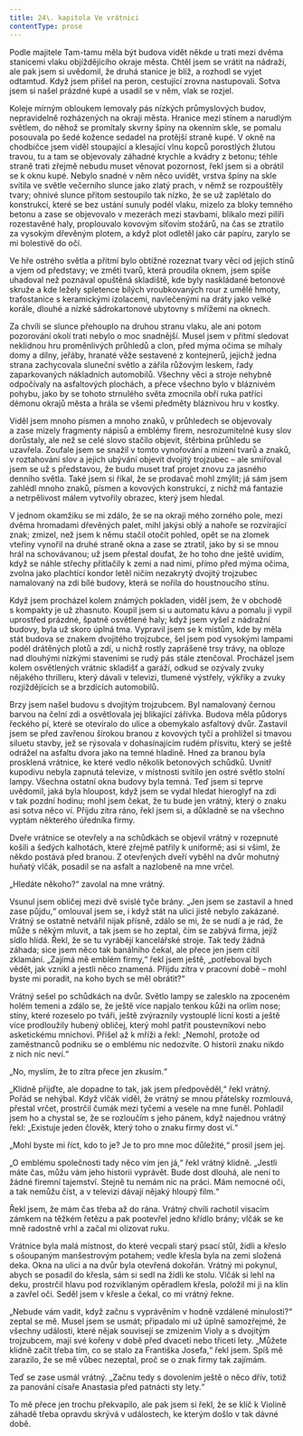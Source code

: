```yaml
---
title: 24\. kapitola Ve vrátnici
contentType: prose
---
```


Podle majitele Tam-tamu měla být budova vidět někde u trati mezi dvěma stanicemi vlaku objíždějícího okraje města. Chtěl jsem se vrátit na nádraží, ale pak jsem si uvědomil, že druhá stanice je blíž, a rozhodl se vyjet odtamtud. Když jsem přišel na peron, cestující zrovna nastupovali. Sotva jsem si našel prázdné kupé a usadil se v něm, vlak se rozjel.

Koleje mírným obloukem lemovaly pás nízkých průmyslových budov, nepravidelně rozházených na okraji města. Hranice mezi stínem a narudlým světlem, do něhož se promítaly skvrny špíny na okenním skle, se pomalu posouvala po šedé kožence sedadel na protější straně kupé. V okně na chodbičce jsem viděl stoupající a klesající vlnu kopců porostlých žlutou travou, tu a tam se objevovaly záhadné krychle a kvádry z betonu; téhle straně trati zřejmě nebudu muset věnovat pozornost, řekl jsem si a obrátil se k oknu kupé. Nebylo snadné v něm něco uvidět, vrstva špíny na skle svítila ve světle večerního slunce jako zlatý prach, v němž se rozpouštěly tvary; ohnivé slunce přitom sestoupilo tak nízko, že se už zaplétalo do konstrukcí, které se bez ustání sunuly podél vlaku, mizelo za bloky temného betonu a zase se objevovalo v mezerách mezi stavbami, blikalo mezi pilíři rozestavěné haly, proplouvalo kovovým síťovím stožárů, na čas se ztratilo za vysokým dřevěným plotem, a když plot odletěl jako cár papíru, zarylo se mi bolestivě do očí.

Ve hře ostrého světla a přítmí bylo obtížné rozeznat tvary věcí od jejich stínů a vjem od představy; ve změti tvarů, která proudila oknem, jsem spíše uhadoval než poznával opuštěná skladiště, kde byly naskládané betonové skruže a kde ležely spletence bílých vroubkovaných rour z umělé hmoty, trafostanice s keramickými izolacemi, navlečenými na dráty jako velké korále, dlouhé a nízké sádrokartonové ubytovny s mřížemi na oknech.

Za chvíli se slunce přehouplo na druhou stranu vlaku, ale ani potom pozorování okolí trati nebylo o moc snadnější. Musel jsem v přítmí sledovat neklidnou hru proměnlivých průhledů a clon, před mýma očima se míhaly domy a dílny, jeřáby, hranaté věže sestavené z kontejnerů, jejichž jedna strana zachycovala sluneční světlo a zářila růžovým leskem, řady zaparkovaných nákladních automobilů. Všechny věci a stroje nehybně odpočívaly na asfaltových plochách, a přece všechno bylo v bláznivém pohybu, jako by se tohoto strnulého světa zmocnila obří ruka patřící démonu okrajů města a hrála se všemi předměty bláznivou hru v kostky.

Viděl jsem mnoho písmen a mnoho znaků, v průhledech se objevovaly a zase mizely fragmenty nápisů a emblémy firem, nesrozumitelné kusy slov dorůstaly, ale než se celé slovo stačilo objevit, štěrbina průhledu se uzavřela. Zoufale jsem se snažil v tomto vynořování a mizení tvarů a znaků, v roztahování slov a jejich ubývání objevit dvojitý trojzubec – ale smiřoval jsem se už s představou, že budu muset trať projet znovu za jasného denního světla. Také jsem si říkal, že se prodavač mohl zmýlit; já sám jsem zahlédl mnoho znaků, písmen a kovových konstrukcí, z nichž má fantazie a netrpělivost málem vytvořily obrazec, který jsem hledal.

V jednom okamžiku se mi zdálo, že se na okraji mého zorného pole, mezi dvěma hromadami dřevěných palet, mihl jakýsi oblý a nahoře se rozvírající znak; zmizel, než jsem k němu stačil otočit pohled, opět se na zlomek vteřiny vynořil na druhé straně okna a zase se ztratil, jako by si se mnou hrál na schovávanou; už jsem přestal doufat, že ho toho dne ještě uvidím, když se náhle střechy přitlačily k zemi a nad nimi, přímo před mýma očima, zvolna jako plachtící kondor letěl ničím nezakrytý dvojitý trojzubec namalovaný na zdi bílé budovy, která se nořila do houstnoucího stínu.

Když jsem procházel kolem známých pokladen, viděl jsem, že v obchodě s kompakty je už zhasnuto. Koupil jsem si u automatu kávu a pomalu ji vypil uprostřed prázdné, špatně osvětlené haly; když jsem vyšel z nádražní budovy, byla už skoro úplná tma. Vypravil jsem se k místům, kde by měla stát budova se znakem dvojitého trojzubce, šel jsem pod vysokými lampami podél drátěných plotů a zdí, u nichž rostly zaprášené trsy trávy, na obloze nad dlouhými nízkými staveními se rudý pás stále ztenčoval. Procházel jsem kolem osvětlených vrátnic skladišť a garáží, odkud se ozývaly zvuky nějakého thrilleru, který dávali v televizi, tlumené výstřely, výkřiky a zvuky rozjíždějících se a brzdících automobilů.

Brzy jsem našel budovu s dvojitým trojzubcem. Byl namalovaný černou barvou na čelní zdi a osvětlovala jej blikající zářivka. Budova měla půdorys řeckého pí, které se otevíralo do ulice a obemykalo asfaltový dvůr. Zastavil jsem se před zavřenou širokou branou z kovových tyčí a prohlížel si tmavou siluetu stavby, jež se rýsovala v dohasínajícím rudém přísvitu, který se ještě odrážel na asfaltu dvora jako na temné hladině. Hned za branou byla prosklená vrátnice, ke které vedlo několik betonových schůdků. Uvnitř kupodivu nebyla zapnutá televize, v místnosti svítilo jen ostré světlo stolní lampy. Všechna ostatní okna budovy byla temná. Teď jsem si teprve uvědomil, jaká byla hloupost, když jsem se vydal hledat hieroglyf na zdi v tak pozdní hodinu; mohl jsem čekat, že tu bude jen vrátný, který o znaku asi sotva něco ví. Přijdu zítra ráno, řekl jsem si, a důkladně se na všechno vyptám některého úředníka firmy.

Dveře vrátnice se otevřely a na schůdkách se objevil vrátný v rozepnuté košili a šedých kalhotách, které zřejmě patřily k uniformě; asi si všiml, že někdo postává před branou. Z otevřených dveří vyběhl na dvůr mohutný huňatý vlčák, posadil se na asfalt a nazlobeně na mne vrčel.

„Hledáte někoho?“ zavolal na mne vrátný.

Vsunul jsem obličej mezi dvě svislé tyče brány. „Jen jsem se zastavil a hned zase půjdu,“ omlouval jsem se, i když stát na ulici jistě nebylo zakázané. Vrátný se ostatně netvářil nijak přísně, zdálo se mi, že se nudí a je rád, že může s někým mluvit, a tak jsem se ho zeptal, čím se zabývá firma, jejíž sídlo hlídá. Řekl, že se tu vyrábějí kancelářské stroje. Tak tedy žádná záhada; sice jsem něco tak banálního čekal, ale přece jen jsem cítil zklamání. „Zajímá mě emblém firmy,“ řekl jsem ještě, „potřeboval bych vědět, jak vznikl a jestli něco znamená. Přijdu zítra v pracovní době – mohl byste mi poradit, na koho bych se měl obrátit?“

Vrátný sešel po schůdkách na dvůr. Světlo lampy se zalesklo na zpoceném holém temeni a zdálo se, že ještě více napjalo tenkou kůži na orlím nose; stíny, které rozeselo po tváři, ještě zvýraznily vystouplé lícní kosti a ještě více prodloužily hubený obličej, který mohl patřit poustevníkovi nebo asketickému mnichovi. Přišel až k mříži a řekl: „Nemohl, protože od zaměstnanců podniku se o emb­lému nic nedozvíte. O historii znaku nikdo z nich nic neví.“

„No, myslím, že to zítra přece jen zkusím.“

„Klidně přijďte, ale dopadne to tak, jak jsem předpověděl,“ řekl vrátný. Pořád se nehýbal. Když vlčák viděl, že vrátný se mnou přátelsky rozmlouvá, přestal vrčet, prostrčil čumák mezi tyčemi a vesele na mne funěl. Pohladil jsem ho a chystal se, že se rozloučím s jeho pánem, když najednou vrátný řekl: „Existuje jeden člověk, který toho o znaku firmy dost ví.“

„Mohl byste mi říct, kdo to je? Je to pro mne moc důležité,“ prosil jsem jej.

„O emblému společnosti tady něco vím jen já,“ řekl vrátný klidně. „Jestli máte čas, můžu vám jeho historii vyprávět. Bude dost dlouhá, ale není to žádné firemní tajemství. Stejně tu nemám nic na práci. Mám nemocné oči, a tak nemůžu číst, a v televizi dávají nějaký hloupý film.“

Řekl jsem, že mám čas třeba až do rána. Vrátný chvíli rachotil visacím zámkem na těžkém řetězu a pak pootevřel jedno křídlo brány; vlčák se ke mně radostně vrhl a začal mi olizovat ruku.

Vrátnice byla malá místnost, do které vecpali starý psací stůl, židli a křeslo s ošoupaným manšestrovým potahem; vedle křesla byla na zemi složená deka. Okna na ulici a na dvůr byla otevřená dokořán. Vrátný mi pokynul, abych se posadil do křesla, sám si sedl na židli ke stolu. Vlčák si lehl na deku, prostrčil hlavu pod rozviklaným opěradlem křesla, položil mi ji na klín a zavřel oči. Seděl jsem v křesle a čekal, co mi vrátný řekne.

„Nebude vám vadit, když začnu s vyprávěním v hodně vzdálené minulosti?“ zeptal se mě. Musel jsem se usmát; připadalo mi už úplně samozřejmé, že všechny události, které nějak souvisejí se zmizením Violy a s dvojitým trojzubcem, mají své kořeny v době před dvaceti nebo třiceti lety. „Můžete klidně začít třeba tím, co se stalo za Františka Josefa,“ řekl jsem. Spíš mě zarazilo, že se mě vůbec nezeptal, proč se o znak firmy tak zajímám.

Teď se zase usmál vrátný. „Začnu tedy s dovolením ještě o něco dřív, totiž za panování císaře Anastasia před patnácti sty lety.“

To mě přece jen trochu překvapilo, ale pak jsem si řekl, že se klíč k Violině záhadě třeba opravdu skrývá v událostech, ke kterým došlo v tak dávné době.
